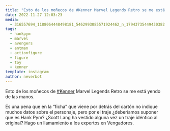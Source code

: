 ```yaml
---
title: "Esto de los moñecos de #Kenner Marvel Legends Retro se me está yendo de las manos"
date: 2022-11-27 12:03:23
media: 
  - 316557694_1188064448498181_5462993085571924462_n_17943735449430382.jpg
tags: 
  - hankpym
  - marvel
  - avengers
  - antman
  - actionfigure
  - figure
  - toy
  - kenner
template: instagram
author: neverbot
---
```


Esto de los moñecos de [#Kenner](/tags/kenner) Marvel Legends Retro se me está yendo de las manos. 

Es una pena que en la “ficha” que viene por detrás del cartón no indique muchos datos sobre el personaje, pero por el traje ¿deberíamos suponer que es Hank Pym? ¿Scott Lang ha vestido alguna vez un traje idéntico al original? Hago un llamamiento a los expertos en Vengadores. 


